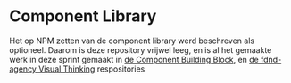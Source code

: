 # Component Library

Het op NPM zetten van de component library werd beschreven als optioneel. Daarom is deze repository vrijwel leeg, en is al het gemaakte werk in deze sprint gemaakt in [de Component Building Block](https://github.com/Robin1224/component-building-block), en [de fdnd-agency Visual Thinking](https://github.com/fdnd-agency/visual-thinking/tree/release-candidate) respositories

